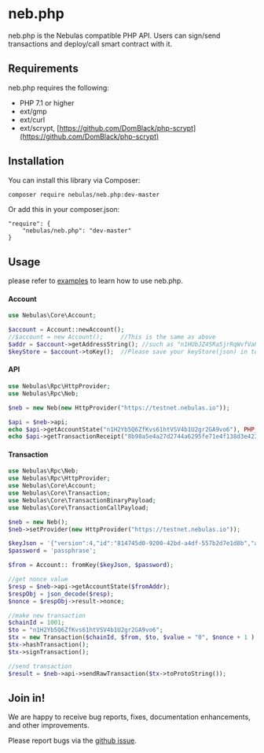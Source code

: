 # neb.php

neb.php is the Nebulas compatible PHP API. 
Users can sign/send transactions and deploy/call smart contract with it.

## Requirements
neb.php requires the following:

- PHP 7.1 or higher
- ext/gmp 
- ext/curl
- ext/scrypt, [https://github.com/DomBlack/php-scrypt](https://github.com/DomBlack/php-scrypt)

## Installation

You can install this library via Composer:
```sh
composer require nebulas/neb.php:dev-master
```

Or add this in your composer.json:
```jsom
"require": {
    "nebulas/neb.php": "dev-master"
}
```


## Usage

please refer to [examples](/example) to learn how to use neb.php.

#### Account 

```php
use Nebulas\Core\Account;

$account = Account::newAccount();
//$account = new Account();     //This is the same as above
$addr = $account->getAddressString(); //such as "n1HUbJZ45Ra5jrRqWvfVaRMiBMB3CACGhqc"  
$keyStore = $account->toKey();  //Please save your keyStore(json) in to file and keep it safe

```

#### API

```php
use Nebulas\Rpc\HttpProvider;
use Nebulas\Rpc\Neb;

$neb = new Neb(new HttpProvider("https://testnet.nebulas.io"));

$api = $neb->api;
echo $api->getAccountState("n1H2Yb5Q6ZfKvs61htVSV4b1U2gr2GA9vo6"), PHP_EOL;;
echo $api->getTransactionReceipt("8b98a5e4a27d2744a6295fe71e4f138d3e423ced11c81e201c12ac8379226ad1"), PHP_EOL;
```

#### Transaction

```php
use Nebulas\Rpc\Neb;
use Nebulas\Rpc\HttpProvider;
use Nebulas\Core\Account;
use Nebulas\Core\Transaction;
use Nebulas\Core\TransactionBinaryPayload;
use Nebulas\Core\TransactionCallPayload;

$neb = new Neb();
$neb->setProvider(new HttpProvider("https://testnet.nebulas.io"));

$keyJson = '{"version":4,"id":"814745d0-9200-42bd-a4df-557b2d7e1d8b","address":"n1H2Yb5Q6ZfKvs61htVSV4b1U2gr2GA9vo6","crypto":{"ciphertext":"fb831107ce71ed9064fca0de8d514d7b2ba0aa03aa4fa6302d09fdfdfad23a18","cipherparams":{"iv":"fb65caf32f4dbb2593e36b02c07b8484"},"cipher":"aes-128-ctr","kdf":"scrypt","kdfparams":{"dklen":32,"salt":"dddc4f9b3e2079b5cc65d82d4f9ecf27da6ec86770cb627a19bc76d094bf9472","n":4096,"r":8,"p":1},"mac":"1a66d8e18d10404440d2762c0d59d0ce9e12a4bbdfc03323736a435a0761ee23","machash":"sha3256"}}';
$password = 'passphrase';

$from = Account:: fromKey($keyJson, $password);

//get nonce value
$resp = $neb->api->getAccountState($fromAddr);
$respObj = json_decode($resp);
$nonce = $respObj->result->nonce;

//make new transaction
$chainId = 1001;
$to = "n1H2Yb5Q6ZfKvs61htVSV4b1U2gr2GA9vo6";
$tx = new Transaction($chainId, $from, $to, $value = "0", $nonce + 1 );
$tx->hashTransaction();
$tx->signTransaction();

//send transaction
$result = $neb->api->sendRawTransaction($tx->toProtoString());

```

## Join in!

We are happy to receive bug reports, fixes, documentation enhancements, and other improvements.

Please report bugs via the [github issue](https://github.com/nebulasio/neb.php/issues).





